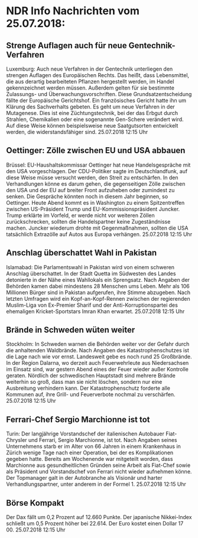 # NDR Info Nachrichten vom 25.07.2018:


## Strenge Auflagen auch für neue Gentechnik-Verfahren
Luxemburg:	Auch neue Verfahren in der Gentechnik unterliegen den strengen Auflagen des Europäischen Rechts. Das heißt, dass Lebensmittel, die aus derartig bearbeiteten Pflanzen hergestellt werden, im Handel gekennzeichnet werden müssen. Außerdem gelten für sie bestimmte Zulassungs- und Überwachungsvorschriften. Diese Grundsatzentscheidung fällte der Europäische Gerichtshof. Ein französisches Gericht hatte ihn um Klärung des Sachverhalts gebeten. Es geht um neue Verfahren in der Mutagenese. Dies ist eine Züchtungstechnik, bei der das Erbgut durch Strahlen, Chemikalien oder eine sogenannte Gen-Schere verändert wird. Auf diese Weise können beispielsweise neue Saatgutsorten entwickelt werden, die widerstandsfähiger sind. 25.07.2018 12:15 Uhr 

## Oettinger: Zölle zwischen EU und USA abbauen
Brüssel:	EU-Haushaltskommissar Oettinger hat neue Handelsgespräche mit den USA vorgeschlagen. Der CDU-Politiker sagte im Deutschlandfunk, auf diese Weise müsse versucht werden, den Streit zu entschärfen. In den Verhandlungen könne es darum gehen, die gegenseitigen Zölle zwischen den USA und der EU auf breiter Front aufzuheben oder zumindest zu senken. Die Gespräche könnten noch in diesem Jahr beginnen, so Oettinger. Heute Abend kommt es in Washington zu einem Spitzentreffen zwischen US-Präsident Trump und EU-Kommissionspräsident Juncker. Trump erklärte im Vorfeld, er werde nicht vor weiteren Zöllen zurückschrecken, sollten die Handelspartner keine Zugeständnisse machen. Juncker wiederum drohte mit Gegenmaßnahmen, sollten die USA tatsächlich Extrazölle auf Autos aus Europa verhängen. 25.07.2018 12:15 Uhr 

## Anschlag überschattet Wahl in Pakistan
Islamabad: 	Die Parlamentswahl in Pakistan wird von einem schweren Anschlag überschattet. In der Stadt Quetta im Südwesten des Landes detonierte in der Nähe eines Wahllokals ein Sprengsatz. Nach Angaben der Behörden kamen dabei mindestens 28 Menschen ums Leben. Mehr als 106 Millionen Bürger sind in Pakistan aufgerufen, ihre Stimme abzugeben. Nach letzten Umfragen wird ein Kopf-an-Kopf-Rennen zwischen der regierenden Muslim-Liga von Ex-Premier Sharif und der Anti-Korruptionspartei des ehemaligen Kricket-Sportstars Imran Khan erwartet. 25.07.2018 12:15 Uhr 

## Brände in Schweden wüten weiter
Stockholm: In Schweden warnen die Behörden weiter vor der Gefahr durch die anhaltenden Waldbrände. Nach Angaben des Katastrophenschutzes ist die Lage nach wie vor ernst. Landesweit gebe es noch rund 25 Großbrände. In der Region Dalarna, wo derzeit auch Feuerwehrleute aus Niedersachsen im Einsatz sind, war gestern Abend eines der Feuer wieder außer Kontrolle geraten. Nördlich der schwedischen Hauptstadt sind mehrere Brände weiterhin so groß, dass man sie nicht löschen, sondern nur eine Ausbreitung verhindern kann. Der Katastrophenschutz forderte alle Kommunen auf, ihre Grill- und Feuerverbote nochmal zu verschärfen. 25.07.2018 12:15 Uhr 

## Ferrari-Chef Sergio Marchionne ist tot
Turin: Der langjährige Vorstandschef der italienischen Autobauer Fiat-Chrysler und Ferrari, Sergio Marchionne, ist tot. Nach Angaben seines Unternehmens starb er im Alter von 66 Jahren in einem Krankenhaus in Zürich wenige Tage nach einer Operation, bei der es Komplikationen gegeben hatte. Bereits am Wochenende war mitgeteilt worden, dass Marchionne aus gesundheitlichen Gründen seine Arbeit als Fiat-Chef sowie als Präsident und Vorstandschef von Ferrari nicht wieder aufnehmen könne. Der Topmanager galt in der Autobranche als Visionär und harter Verhandlungspartner, unter anderem in der Formel 1. 25.07.2018 12:15 Uhr 

## Börse Kompakt
Der Dax fällt um 0,2 Prozent auf 12.660 Punkte. Der japanische Nikkei-Index schließt um  0,5  Prozent höher bei  22.614. Der Euro kostet einen Dollar 17 00. 25.07.2018 12:15 Uhr 
